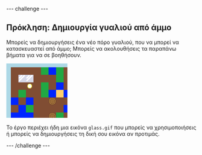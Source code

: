 \--- challenge \---

## Πρόκληση: Δημιουργία γυαλιού από άμμο

Μπορείς να δημιουργήσεις ένα νέο πόρο γυαλιού, που να μπορεί να κατασκευαστεί από άμμο; Μπορείς να ακολουθήσεις τα παραπάνω βήματα για να σε βοηθήσουν.

![screenshot](images/craft-glass.png)

Το έργο περιέχει ήδη μια εικόνα `glass.gif` που μπορείς να χρησιμοποιήσεις ή μπορείς να δημιουργήσεις τη δική σου εικόνα αν προτιμάς.

\--- /challenge \---